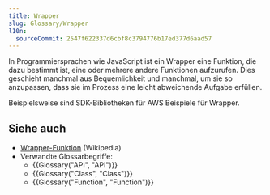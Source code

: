 ```yaml
---
title: Wrapper
slug: Glossary/Wrapper
l10n:
  sourceCommit: 2547f622337d6cbf8c3794776b17ed377d6aad57
---
```


In Programmiersprachen wie JavaScript ist ein Wrapper eine Funktion, die dazu bestimmt ist, eine oder mehrere andere Funktionen aufzurufen. Dies geschieht manchmal aus Bequemlichkeit und manchmal, um sie so anzupassen, dass sie im Prozess eine leicht abweichende Aufgabe erfüllen.

Beispielsweise sind SDK-Bibliotheken für AWS Beispiele für Wrapper.

## Siehe auch

- [Wrapper-Funktion](https://en.wikipedia.org/wiki/Wrapper_function) (Wikipedia)
- Verwandte Glossarbegriffe:
  - {{Glossary("API", "API")}}
  - {{Glossary("Class", "Class")}}
  - {{Glossary("Function", "Function")}}
